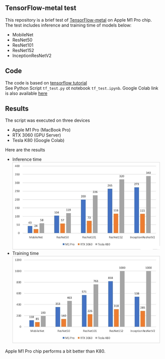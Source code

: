 ## TensorFlow-metal test
This repository is a brief test of [TensorFlow-metal](https://developer.apple.com/metal/tensorflow-plugin/) on Apple M1 Pro chip.  
The test includes inference and training time of models below:
- MobileNet
- ResNet50
- ResNet101
- ResNet152
- InceptionResNetV2


## Code
The code is based on [tensorflow tutorial](https://colab.research.google.com/github/tensorflow/docs-l10n/blob/master/site/zh-cn/tutorials/images/transfer_learning.ipynb)  
See Python Script `tf_test.py` ot notebook `tf_test.ipynb`.
Google Colab link is also available [here](https://colab.research.google.com/drive/1LonSrTAdrbOZseOaz3WFLhOtsgunaulT?usp=sharing)

## Results
The script was executed on three devices
- Apple M1 Pro (MacBook Pro)
- RTX 3060 (GPU Server)
- Tesla K80 (Google Colab)


Here are the results  
- Inference time  
![image](./imgs/inference.jpg "inference time")  
- Training time  
![image](./imgs/training.jpg "training time")

Apple M1 Pro chip performs a bit better than K80.
